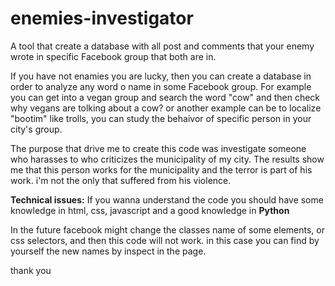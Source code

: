 # enemies-investigator
A tool that create a database with all post and comments that your enemy wrote in specific Facebook group that both are in.

If you have not enamies you are lucky, then you can create a database in order to analyze any word o name in some Facebook group.
For example you can get into a vegan group and search the word "cow" and then check why vegans are tolking about a cow?
or another example can be to localize "bootim" like trolls, you can study the behaivor of specific person in your city's group.

The purpose that drive me to create this code was investigate someone who harasses to who criticizes the municipality of my city.
The results show me that this person works for the municipality and the terror is part of his work. 
i'm not the only that suffered from his violence.


<b>Technical issues:</b>
If you wanna understand the code you should have some knowledge in html, css, javascript and a good knowledge in <B>Python</B>

In the future facebook might change the classes name of some elements, or css selectors, and then this code will not work.
in this case you can find by yourself  the new names by inspect in the page.


thank you
